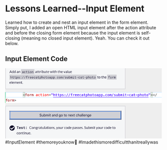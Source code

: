 <html>
  <body>
    <h1>Lessons Learned--Input Element</h1>
    <p>
      Learned how to create and nest an input element in the form element. 
      Simply put, I added an open HTML input element after the action 
      attribute and before the closing form element because the input 
      element is self-closing (meaning no closed input element). Yeah.
      You can check it out below. 
    </p>
   <h2>Input Element Code</h2>
   <img src="https://github.com/jennisa1/freeCodeCamp-Projects/raw/main/Cat%20Photo%20Album%20app/Images/Step%2035%20Code.png?raw=true" alt="Step 36 Code"> 
    #InputElement #themoreyouknow🌈 #Imadethismoredifficultthanitreallywas
  </body>
  </html>
